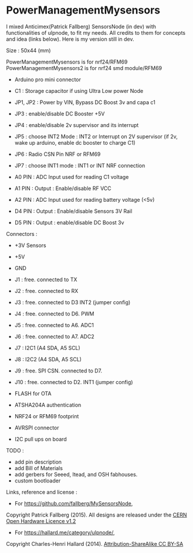 # PowerManagementMysensors

I mixed Anticimex(Patrick Fallberg) SensorsNode (in dev) with functionalities of ulpnode, to fit my needs. All credits to them for concepts and idea (links below). Here is my version still in dev.

Size : 50x44 (mm)

PowerManagementMysensors is for nrf24/RFM69
PowerManagementMysensors2 is for nrf24 smd module/RFM69

- Arduino pro mini connector

- C1 : Storage capacitor if using Ultra Low power Node 
- JP1, JP2 : Power by VIN, Bypass DC Boost 3v and capa c1 
- JP3 : enable/disable DC Booster +5V 
- JP4 : enable/disable 2v supervisor and its interrupt 
- JP5 : choose INT2 Mode : INT2 or Interrupt on 2V supervisor (if 2v, wake up arduino, enable dc booster to charge C1) 
- JP6 : Radio CSN Pin NRF or RFM69 
- JP7 : choose INT1 mode : INT1 or INT NRF connection

- A0 PIN : ADC Input used for reading C1 voltage 
- A1 PIN : Output : Enable/disable RF VCC 
- A2 PIN : ADC Input used for reading battery voltage (<5v)
- D4 PIN : Output : Enable/disable Sensors 3V Rail 
- D5 PIN : Output : enable/disable DC Boost 3v

Connectors :
- +3V Sensors
- +5V
- GND
- J1 : free. connected to TX
- J2 : free. connected to RX
- J3 : free. connected to D3 INT2 (jumper config)
- J4 : free. connected to D6. PWM
- J5 : free. connected to A6. ADC1
- J6 : free. connected to A7. ADC2
- J7 : I2C1 (A4 SDA, A5 SCL)
- J8 : I2C2 (A4 SDA, A5 SCL)
- J9 : free. SPI CSN. connected to D7.
- J10 : free. connected to D2. INT1 (jumper config)

- FLASH for OTA
- ATSHA204A authentication
- NRF24 or RFM69 footprint 
- AVRSPI connector
- I2C pull ups on board


TODO : 
- add pin description
- add Bill of Materials
- add gerbers for Seeed, Itead, and OSH fabhouses.
- custom bootloader


Links, reference and license : 

- For https://github.com/fallberg/MySensorsNode,

Copyright Patrick Fallberg (2015). All designs are released under the [CERN Open Hardware Licence v1.2](http://ohwr.org/cernohl)

- For https://hallard.me/category/ulpnode/, 

Copyright Charles-Henri Hallard (2014). [Attribution-ShareAlike CC BY-SA](https://creativecommons.org/licenses/)
